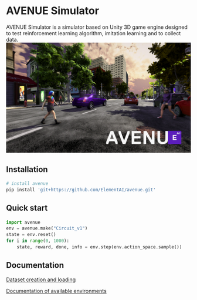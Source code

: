 # AVENUE Simulator

AVENUE Simulator is a simulator based on Unity 3D game engine designed to test reinforcement learning algorithm, imitation learning and to collect data.
![Alt text](images/AVENUE.jpg?raw=true "Title")

## Installation
```bash
# install avenue
pip install 'git+https://github.com/ElementAI/avenue.git'
```
## Quick start

```python
import avenue
env = avenue.make("Circuit_v1")
state = env.reset()
for i in range(0, 1000):
    state, reward, done, info = env.step(env.action_space.sample())
```

## Documentation

[Dataset creation and loading](docs/DATASET.md)

[Documentation of available environments](docs/ENVIRONMENTS.md)